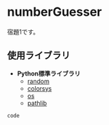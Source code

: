 # numberGuesser
宿題1です。

使用ライブラリ
-----------------------
- **Python標準ライブラリ**
    - [random](https://github.com/python/cpython/blob/3.9/Lib/random.py) 
    - [colorsys](https://github.com/python/cpython/blob/main/Lib/colorsys.py)
    - [os](https://github.com/python/cpython/blob/main/Lib/os.py)
    - [pathlib](https://github.com/python/cpython/tree/3.13/Lib/pathlib/)
```
code
```